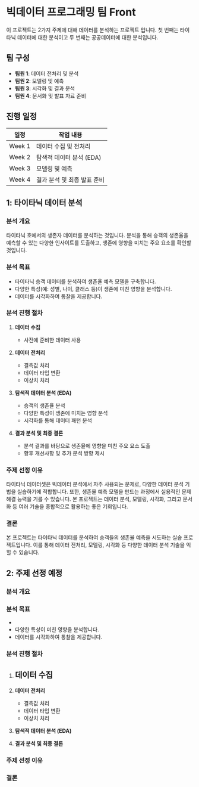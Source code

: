 # 빅데이터 프로그래밍 팀 Front
이 프로젝트는 2가지 주제에 대해 데이터를 분석하는 프로젝트 입니다. 
첫 번째는 타이타닉 데이터에 대한 분석이고 두 번째는 공공데이터에 대한 분석입니다. 

## 팀 구성
- **팀원 1**: 데이터 전처리 및 분석
- **팀원 2**: 모델링 및 예측
- **팀원 3**: 시각화 및 결과 분석
- **팀원 4**: 문서화 및 발표 자료 준비

## 진행 일정
| 일정 | 작업 내용 |
|------|-----------|
| Week 1 | 데이터 수집 및 전처리 |
| Week 2 | 탐색적 데이터 분석 (EDA) |
| Week 3 | 모델링 및 예측 |
| Week 4 | 결과 분석 및 최종 발표 준비 |


## 1: 타이타닉 데이터 분석 

### 분석 개요
타이타닉 호에서의 생존자 데이터를 분석하는 것입니다. 분석을 통해 승객의 생존율을 예측할 수 있는 다양한 인사이트를 도출하고, 생존에 영향을 미치는 주요 요소를 확인할 것입니다.

### 분석 목표
- 타이타닉 승객 데이터를 분석하여 생존율 예측 모델을 구축합니다.
- 다양한 특성(예: 성별, 나이, 클래스 등)이 생존에 미친 영향을 분석합니다.
- 데이터를 시각화하여 통찰을 제공합니다.

### 분석 진행 절차 
1. **데이터 수집**  
   - 사전에 준비한 데이터 사용
     
2. **데이터 전처리**  
   - 결측값 처리
   - 데이터 타입 변환
   - 이상치 처리
     
3. **탐색적 데이터 분석 (EDA)**  
   - 승객의 생존율 분석
   - 다양한 특성이 생존에 미치는 영향 분석
   - 시각화를 통해 데이터 패턴 분석

4. **결과 분석 및 최종 결론**  
   - 분석 결과를 바탕으로 생존율에 영향을 미친 주요 요소 도출
   - 향후 개선사항 및 추가 분석 방향 제시


### 주제 선정 이유
타이타닉 데이터셋은 빅데이터 분석에서 자주 사용되는 문제로, 다양한 데이터 분석 기법을 실습하기에 적합합니다. 또한, 생존율 예측 모델을 만드는 과정에서 실용적인 문제 해결 능력을 기를 수 있습니다. 본 프로젝트는 데이터 분석, 모델링, 시각화, 그리고 문서화 등 여러 기술을 종합적으로 활용하는 좋은 기회입니다.

### 결론
본 프로젝트는 타이타닉 데이터를 분석하여 승객들의 생존율 예측을 시도하는 실습 프로젝트입니다. 이를 통해 데이터 전처리, 모델링, 시각화 등 다양한 데이터 분석 기술을 익힐 수 있습니다.

## 2: 주제 선정 예정 

### 분석 개요


### 분석 목표
- 
- 다양한 특성이 미친 영향을 분석합니다.
- 데이터를 시각화하여 통찰을 제공합니다.

### 분석 진행 절차 
1. **데이터 수집**  
   - 
     
2. **데이터 전처리**  
   - 결측값 처리
   - 데이터 타입 변환
   - 이상치 처리
     
3. **탐색적 데이터 분석 (EDA)**  


4. **결과 분석 및 최종 결론**  



### 주제 선정 이유


### 결론

